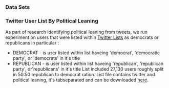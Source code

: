 ### Data Sets ###

### Twitter User List By Political Leaning  ###

As part of research identifying political leaning from tweets, we run experiment on users that were listed within [Twitter Lists](https://dev.twitter.com/rest/reference/get/lists/list) as democrats or republicans in particular : 
   - DEMOCRAT - is user listed within list haveing 'democrat', 'democratic party', or 'democrats' in it's title 
   - REPUBLICAN - is user listed within list haveing 'republican', 'republican party', or'republicans' in it's title 
List included 27,130 users roughly split in 50:50 republican to democrat ration. List file contains twitter and political leaning, it's tabseparated and can be downloaded [here](https://github.com/klout/opendata/blob/master/political_leaning/twitter_users_by_political_leaning.tsv). 
